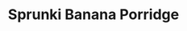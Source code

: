 ---
slug: sprunki-banana-porridge
title: Sprunki Banana Porridge
description: "Sprunki Banana Porridge is an exciting online game. Play for free directly in your browser!"
icon: /images/popular_mods/Sprunki Banana Porridge.png
url: https://wowtbc.net/sprunkin/banana-porridge/index.html
previewImage: /images/popular_mods/Sprunki Banana Porridge.png
type: popular mods

# SEO配置
seo:
  title: "Sprunki Banana Porridge - Play Free Online Game | Fun Browser Games"
  description: "Sprunki Banana Porridge - Play this fun online game for free in your browser. No download required!"
  ogImage: "/images/popular_mods/Sprunki Banana Porridge.png"
  keywords: "sprunki-banana-porridge, online game, browser game, free game, popular mods game, play online"

videoUrls:
  - https://www.youtube.com/embed/example1
  - https://www.youtube.com/embed/example2

whyPlay:
  title: "Why Play Sprunki Banana Porridge?"
  items:
    - "Immersive Gameplay: Sprunki Banana Porridge offers an engaging and immersive gaming experience that will keep you entertained for hours"
    - "Challenging Levels: Test your skills with increasingly difficult challenges and obstacles"
    - "Beautiful Graphics: Enjoy stunning visuals and smooth animations that bring the game world to life"
    - "Regular Updates: New content and features are added regularly to keep the game fresh and exciting"
    - "Free to Play: Experience all the fun without spending a penny"
    - "Community Features: Connect with other players, share strategies, and compete for high scores"
    - "Cross-Platform: Play on any device with a web browser, no downloads required"

features:
  title: "Key Features of Sprunki Banana Porridge"
  image: "/images/popular_mods/Sprunki Banana Porridge.png"
  items:
    - "Intuitive Controls: Easy to learn controls make Sprunki Banana Porridge accessible for players of all skill levels"
    - "Multiple Game Modes: Enjoy various gameplay options that provide different challenges and experiences"
    - "Character Customization: Personalize your gaming experience with unique characters and items"
    - "Achievement System: Complete special tasks to earn rewards and recognition"
    - "Leaderboards: Compete with players worldwide and see who can achieve the highest scores"

characteristics:
  title: "Game Characteristics"
  image: "/images/popular_mods/Sprunki Banana Porridge.png"
  items:
    - "Genre: Popular mods game with elements of strategy and skill"
    - "Difficulty: Suitable for both casual gamers and those seeking a challenge"
    - "Play Time: Quick sessions or extended gameplay, depending on your preference"
    - "Art Style: Vibrant and engaging visuals that enhance the gaming experience"
    - "Sound Design: Immersive audio that complements the gameplay perfectly"

info: "Sprunki Banana Porridge is an exciting online game that offers players a unique and engaging gaming experience. With its intuitive controls, stunning visuals, and challenging gameplay, Sprunki Banana Porridge provides hours of entertainment for players of all ages and skill levels. Whether you're looking for a quick gaming session during a break or an extended play session, Sprunki Banana Porridge delivers an immersive experience that will keep you coming back for more. The game features multiple levels of increasing difficulty, ensuring that players are constantly challenged as they progress. With regular updates adding new content and features, Sprunki Banana Porridge remains fresh and exciting, providing endless entertainment options for its growing community of players."

howToPlayIntro: "Welcome to Sprunki Banana Porridge! This guide will walk you through the basics and help you master the game. Whether you're a beginner or looking to improve your skills, these tips and instructions will enhance your gaming experience."

howToPlaySteps:
  - title: "Getting Started"
    description: "Begin your Sprunki Banana Porridge adventure by familiarizing yourself with the controls. Use your keyboard or mouse to navigate through the game interface. The tutorial will guide you through the basic mechanics and help you understand the objectives."
  - title: "Understanding the Objectives"
    description: "In Sprunki Banana Porridge, your main goal is to progress through levels by completing specific objectives. Each level presents unique challenges that require different strategies and approaches."
  - title: "Mastering the Controls"
    description: "Practice using the controls to improve your precision and reaction time. Sprunki Banana Porridge requires quick reflexes and strategic thinking to overcome obstacles and defeat opponents."
  - title: "Utilizing Power-ups"
    description: "Collect power-ups throughout the game to enhance your abilities and overcome difficult challenges. Each power-up offers unique advantages that can be crucial for success."
  - title: "Developing Strategies"
    description: "As you progress in Sprunki Banana Porridge, develop effective strategies for different scenarios. Analyze patterns, anticipate challenges, and adapt your approach to maximize your performance."

faq:
  title: "Frequently Asked Questions about Sprunki Banana Porridge"
  items:
    - question: "Is Sprunki Banana Porridge free to play?"
      answer: "Yes, Sprunki Banana Porridge is completely free to play directly in your web browser. No downloads or purchases are required to enjoy the full game experience."
    - question: "Can I play Sprunki Banana Porridge on mobile devices?"
      answer: "Yes, Sprunki Banana Porridge is optimized for both desktop and mobile play. You can enjoy the game on any device with a web browser and internet connection."
    - question: "Are there any in-game purchases?"
      answer: "While Sprunki Banana Porridge is free to play, there may be optional in-game purchases available for cosmetic items or additional features that don't affect core gameplay."
    - question: "How often is Sprunki Banana Porridge updated?"
      answer: "The developers regularly update Sprunki Banana Porridge with new content, features, and improvements based on player feedback and game performance."
    - question: "Can I play Sprunki Banana Porridge offline?"
      answer: "Currently, Sprunki Banana Porridge requires an internet connection to play as it's a browser-based online game."
    - question: "Is Sprunki Banana Porridge suitable for children?"
      answer: "Yes, Sprunki Banana Porridge is designed to be family-friendly and suitable for players of all ages."
    - question: "How do I report bugs or issues?"
      answer: "If you encounter any problems while playing Sprunki Banana Porridge, you can report them through the game's support page or contact the developers directly through their website."
    - question: "Still Have Questions?"
      answer: "If you have additional questions about Sprunki Banana Porridge that aren't covered in this FAQ, please visit our support center or contact our customer service team for assistance."
---